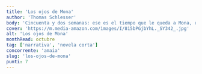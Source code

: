 ```yaml
---
title: 'Los ojos de Mona'
author: 'Thomas Schlesser'
body: 'Cincuenta y dos semanas: ese es el tiempo que le queda a Mona, una niña de diez años, para atesorar toda la belleza del mundo. Es el lapso que su erudito y original abuelo se ha dado para descubrirle, cada miércoles después del colegio, una obra de arte antes de que se quede ciega. '
cover: 'https://m.media-amazon.com/images/I/815bPGjbYhL._SY342_.jpg'
alt: 'Los ojos de Mona'
monthRead: octubre
tag: ['narrativa', 'novela corta']
concorrente: 'amaia'
slug: 'los-ojos-de-mona'
punti: 7
---
```

